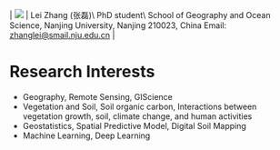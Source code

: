 | ![]('/img/L.Z.jpg')        | Lei Zhang (张磊)\ PhD student\ School of Geography and Ocean Science, Nanjing University, Nanjing 210023, China  Email: zhanglei@smail.nju.edu.cn |

# Research Interests
- Geography, Remote Sensing, GIScience
- Vegetation and Soil, Soil organic carbon, Interactions between vegetation growth, soil, climate change, and human activities
- Geostatistics, Spatial Predictive Model, Digital Soil Mapping
- Machine Learning, Deep Learning
